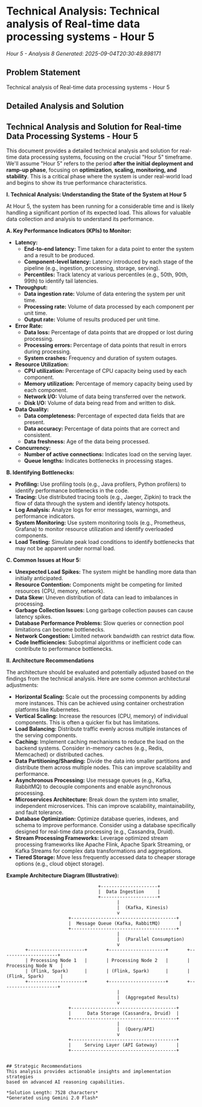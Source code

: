 # Technical Analysis: Technical analysis of Real-time data processing systems - Hour 5
*Hour 5 - Analysis 8*
*Generated: 2025-09-04T20:30:49.898171*

## Problem Statement
Technical analysis of Real-time data processing systems - Hour 5

## Detailed Analysis and Solution
## Technical Analysis and Solution for Real-time Data Processing Systems - Hour 5

This document provides a detailed technical analysis and solution for real-time data processing systems, focusing on the crucial "Hour 5" timeframe.  We'll assume "Hour 5" refers to the period **after the initial deployment and ramp-up phase**, focusing on **optimization, scaling, monitoring, and stability**. This is a critical phase where the system is under real-world load and begins to show its true performance characteristics.

**I. Technical Analysis: Understanding the State of the System at Hour 5**

At Hour 5, the system has been running for a considerable time and is likely handling a significant portion of its expected load. This allows for valuable data collection and analysis to understand its performance.

**A. Key Performance Indicators (KPIs) to Monitor:**

*   **Latency:**
    *   **End-to-end latency:** Time taken for a data point to enter the system and a result to be produced.
    *   **Component-level latency:** Latency introduced by each stage of the pipeline (e.g., ingestion, processing, storage, serving).
    *   **Percentiles:** Track latency at various percentiles (e.g., 50th, 90th, 99th) to identify tail latencies.
*   **Throughput:**
    *   **Data ingestion rate:** Volume of data entering the system per unit time.
    *   **Processing rate:** Volume of data processed by each component per unit time.
    *   **Output rate:** Volume of results produced per unit time.
*   **Error Rate:**
    *   **Data loss:** Percentage of data points that are dropped or lost during processing.
    *   **Processing errors:** Percentage of data points that result in errors during processing.
    *   **System crashes:** Frequency and duration of system outages.
*   **Resource Utilization:**
    *   **CPU utilization:** Percentage of CPU capacity being used by each component.
    *   **Memory utilization:** Percentage of memory capacity being used by each component.
    *   **Network I/O:** Volume of data being transferred over the network.
    *   **Disk I/O:** Volume of data being read from and written to disk.
*   **Data Quality:**
    *   **Data completeness:** Percentage of expected data fields that are present.
    *   **Data accuracy:** Percentage of data points that are correct and consistent.
    *   **Data freshness:** Age of the data being processed.
*   **Concurrency:**
    *   **Number of active connections:**  Indicates load on the serving layer.
    *   **Queue lengths:**  Indicates bottlenecks in processing stages.

**B. Identifying Bottlenecks:**

*   **Profiling:** Use profiling tools (e.g., Java profilers, Python profilers) to identify performance bottlenecks in the code.
*   **Tracing:** Use distributed tracing tools (e.g., Jaeger, Zipkin) to track the flow of data through the system and identify latency hotspots.
*   **Log Analysis:** Analyze logs for error messages, warnings, and performance indicators.
*   **System Monitoring:**  Use system monitoring tools (e.g., Prometheus, Grafana) to monitor resource utilization and identify overloaded components.
*   **Load Testing:**  Simulate peak load conditions to identify bottlenecks that may not be apparent under normal load.

**C. Common Issues at Hour 5:**

*   **Unexpected Load Spikes:** The system might be handling more data than initially anticipated.
*   **Resource Contention:** Components might be competing for limited resources (CPU, memory, network).
*   **Data Skew:** Uneven distribution of data can lead to imbalances in processing.
*   **Garbage Collection Issues:**  Long garbage collection pauses can cause latency spikes.
*   **Database Performance Problems:**  Slow queries or connection pool limitations can become bottlenecks.
*   **Network Congestion:**  Limited network bandwidth can restrict data flow.
*   **Code Inefficiencies:** Suboptimal algorithms or inefficient code can contribute to performance bottlenecks.

**II. Architecture Recommendations**

The architecture should be evaluated and potentially adjusted based on the findings from the technical analysis. Here are some common architectural adjustments:

*   **Horizontal Scaling:**  Scale out the processing components by adding more instances. This can be achieved using container orchestration platforms like Kubernetes.
*   **Vertical Scaling:**  Increase the resources (CPU, memory) of individual components.  This is often a quicker fix but has limitations.
*   **Load Balancing:**  Distribute traffic evenly across multiple instances of the serving components.
*   **Caching:**  Implement caching mechanisms to reduce the load on the backend systems.  Consider in-memory caches (e.g., Redis, Memcached) or distributed caches.
*   **Data Partitioning/Sharding:**  Divide the data into smaller partitions and distribute them across multiple nodes. This can improve scalability and performance.
*   **Asynchronous Processing:**  Use message queues (e.g., Kafka, RabbitMQ) to decouple components and enable asynchronous processing.
*   **Microservices Architecture:**  Break down the system into smaller, independent microservices. This can improve scalability, maintainability, and fault tolerance.
*   **Database Optimization:**  Optimize database queries, indexes, and schema to improve performance. Consider using a database specifically designed for real-time data processing (e.g., Cassandra, Druid).
*   **Stream Processing Frameworks:** Leverage optimized stream processing frameworks like Apache Flink, Apache Spark Streaming, or Kafka Streams for complex data transformations and aggregations.
*   **Tiered Storage:**  Move less frequently accessed data to cheaper storage options (e.g., cloud object storage).

**Example Architecture Diagram (Illustrative):**

```
                                  +---------------------+
                                  |  Data Ingestion     |
                                  +---------------------+
                                         |
                                         |  (Kafka, Kinesis)
                                         v
                       +---------------------------------------+
                       |  Message Queue (Kafka, RabbitMQ)       |
                       +---------------------------------------+
                                         |
                                         |  (Parallel Consumption)
                                         v
       +---------------------+       +---------------------+       +---------------------+
       | Processing Node 1   |       | Processing Node 2   |       | Processing Node N   |
       | (Flink, Spark)      |       | (Flink, Spark)      |       | (Flink, Spark)      |
       +---------------------+       +---------------------+       +---------------------+
                                         |
                                         |  (Aggregated Results)
                                         v
                       +---------------------------------------+
                       |      Data Storage (Cassandra, Druid)  |
                       +---------------------------------------+
                                         |
                                         |  (Query/API)
                                         v
                       +---------------------------------------+
                       |     Serving Layer (API Gateway)       |
                       +---------------------------------------+
                               

## Strategic Recommendations
This analysis provides actionable insights and implementation strategies
based on advanced AI reasoning capabilities.

*Solution Length: 7528 characters*
*Generated using Gemini 2.0 Flash*
